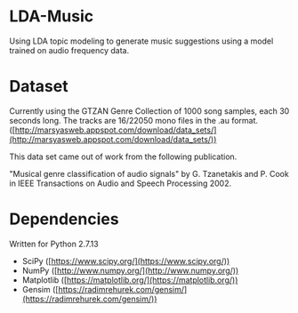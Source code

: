 # LDA-Music
Using LDA topic modeling to generate music suggestions using a model trained on audio frequency data.

# Dataset
Currently using the GTZAN Genre Collection of 1000 song samples, each 30 seconds long. 
The tracks are 16/22050 mono files in the .au format. 
([http://marsyasweb.appspot.com/download/data_sets/](http://marsyasweb.appspot.com/download/data_sets/))

This data set came out of work from the following publication.

"Musical genre classification of audio signals" 
by G. Tzanetakis and P. Cook in IEEE Transactions on Audio and Speech Processing 2002.

# Dependencies 
Written for Python 2.7.13
* SciPy ([https://www.scipy.org/](https://www.scipy.org/))
* NumPy ([http://www.numpy.org/](http://www.numpy.org/))
* Matplotlib ([https://matplotlib.org/](https://matplotlib.org/))
* Gensim ([https://radimrehurek.com/gensim/](https://radimrehurek.com/gensim/))